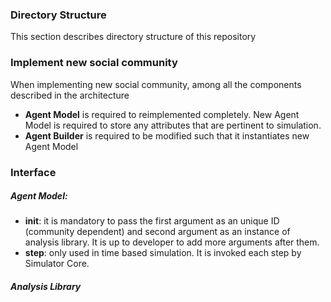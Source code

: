 ### Directory Structure
This section describes directory structure of this repository

### Implement new social community
When implementing new social community, among all the components described in the architecture
- __Agent Model__ is required to reimplemented completely. New Agent Model is required to store any attributes that are pertinent to simulation.
- __Agent Builder__ is required to be modified such that it instantiates new Agent Model

### Interface
##### Agent Model:
- __init__: it is mandatory to pass the first argument as an unique ID (community dependent) and second argument as an instance of analysis library. It is up to developer to add more arguments after them.
- __step__: only used in time based simulation. It is invoked each step by Simulator Core.

##### Analysis Library
